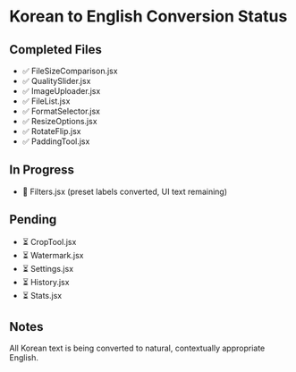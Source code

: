 # Korean to English Conversion Status

## Completed Files
- ✅ FileSizeComparison.jsx
- ✅ QualitySlider.jsx
- ✅ ImageUploader.jsx
- ✅ FileList.jsx
- ✅ FormatSelector.jsx
- ✅ ResizeOptions.jsx
- ✅ RotateFlip.jsx
- ✅ PaddingTool.jsx

## In Progress
- 🔄 Filters.jsx (preset labels converted, UI text remaining)

## Pending
- ⏳ CropTool.jsx
- ⏳ Watermark.jsx
- ⏳ Settings.jsx
- ⏳ History.jsx
- ⏳ Stats.jsx

## Notes
All Korean text is being converted to natural, contextually appropriate English.
